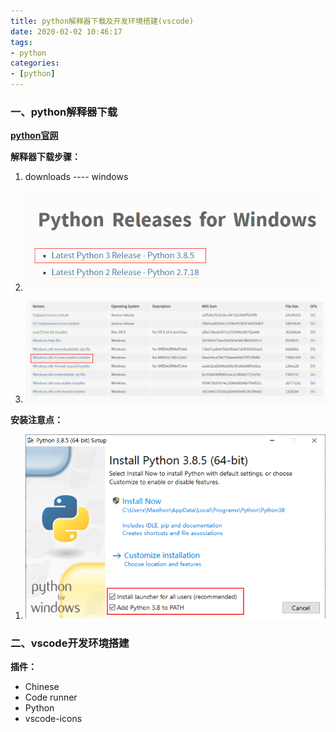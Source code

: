 ```yaml
---
title: python解释器下载及开发环境搭建(vscode)
date: 2020-02-02 10:46:17
tags:
- python
categories:
- [python]
---
```




###   一、python解释器下载

**[python官网](https://www.python.org/)**

**解释器下载步骤：**

1. downloads ----  windows
2. ![image-20200902115831373](python解释器下载及开发环境搭建(vscode)/image-20200902115831373.png)

3. ![image-20200902115928246](python解释器下载及开发环境搭建(vscode)/image-20200902115928246.png)

**安装注意点：**

1. ![image-20200902130512367](python解释器下载及开发环境搭建(vscode)/image-20200902130512367.png)



###  二、vscode开发环境搭建

**插件：**

* Chinese
* Code runner
* Python
* vscode-icons